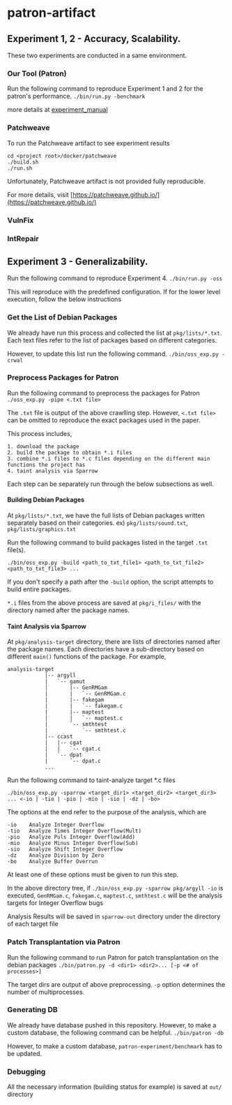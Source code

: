 # patron-artifact

## Experiment 1, 2 - Accuracy, Scalability.

These two experiments are conducted in a same environment.

### Our Tool (Patron)

Run the following command to reproduce Experiment 1 and 2 for the patron's performance.
`./bin/run.py -benchmark`

more details at [experiment_manual](https://github.com/prosyslab/patron-experiment/blob/master/README.md)

### Patchweave

To run the Patchweave artifact to see experiment results

```
cd <project root>/docker/patchweave
./build.sh
./run.sh
```

Unfortunately, Patchweave artifact is not provided fully reproducible.

For more details, visit [https://patchweave.github.io/](https://patchweave.github.io/)

### VulnFix

### IntRepair

## Experiment 3 - Generalizability.
Run the following command to reproduce Experiment 4.
`./bin/run.py -oss`

This will reproduce with the predefined configuration.
If for the lower level execution, follow the below instructions

### Get the List of Debian Packages
We already have run this process and collected the list at `pkg/lists/*.txt`. Each text files refer to the list of packages based on different categories.

However, to update this list run the following command.
`./bin/oss_exp.py -crwal`

### Preprocess Packages for Patron
Run the following command to preprocess the packages for Patron
`./oss_exp.py -pipe <.txt file>`

The `.txt` file is output of the above crawlling step.
However, `<.txt file> ` can be omitted to reproduce the exact packages used in the paper.

This process includes,
```
1. download the package
2. build the package to obtain *.i files
3. combine *.i files to *.c files depending on the different main functions the project has
4. taint analysis via Sparrow
```

Each step can be separately run through the below subsections as well.

#### Building Debian Packages
At `pkg/lists/*.txt`, we have the full lists of Debian packages written separately based on their categories.
ex) `pkg/lists/sound.txt`, `pkg/lists/graphics.txt`

Run the following command to build packages listed in the target `.txt` file(s).
```
./bin/oss_exp.py -build <path_to_txt_file1> <path_to_txt_file2> <path_to_txt_file3> ...
```
If you don't specify a path after the `-build` option, the script attempts to build entire packages.

`*.i` files from the above process are saved at `pkg/i_files/` with the directory named after the package names.

#### Taint Analysis via Sparrow
At `pkg/analysis-target` directory, there are lists of directories named after the package names.
Each directories have a sub-directory based on different `main()` functions of the package.
For example,
```
analysis-target
            |-- argyll
            |   `-- gamut
            |       |-- GenRMGam
            |       |   `-- GenRMGam.c
            |       |-- fakegam
            |       |   `-- fakegam.c
            |       |-- maptest
            |       |   `-- maptest.c
            |       `-- smthtest
            |           `-- smthtest.c
            |-- ccast
            |   |-- cgat
            |   |   `-- cgat.c
            |   `-- dpat
            |       `-- dpat.c
            ...
```

Run the following command to taint-analyze target *.c files
```
./bin/oss_exp.py -sparrow <target_dir1> <target_dir2> <target_dir3> ... <-io | -tio | -pio | -mio | -sio | -dz | -bo>
```
The options at the end refer to the purpose of the analysis, which are
```
-io    Analyze Integer Overflow
-tio   Analyze Times Integer Overflow(Mult)
-pio   Analyze Puls Integer Overflow(Add)
-mio   Analyze Minus Integer Overflow(Sub)
-sio   Analyze Shift Integer Overflow
-dz    Analyze Division by Zero
-bo    Analyze Buffer Overrun
```
At least one of these options must be given to run this step.

In the above directory tree, if
`./bin/oss_exp.py -sparrow pkg/argyll -io` is executed, `GenRMGam.c`, `fakegam.c`, `maptest.c`, `smthtest.c` will be the analysis targets for Integer Overflow bugs

Analysis Results will be saved in `sparrow-out` directory under the directory of each target file

### Patch Transplantation via Patron
Run the following command to run Patron for patch transplantation on the debian packages
`./bin/patron.py -d <dir1> <dir2>... [-p <# of processes>]`

The target dirs are output of above preprocessing.
`-p` option determines the number of multiprocesses.

### Generating DB
We already have database pushed in this repository. However, to make a custom database, the following command can be helpful.
`./bin/patron -db`

However, to make a custom database, `patron-experiment/benchmark` has to be updated.

### Debugging

All the necessary information (building status for example) is saved at
`out/` directory
